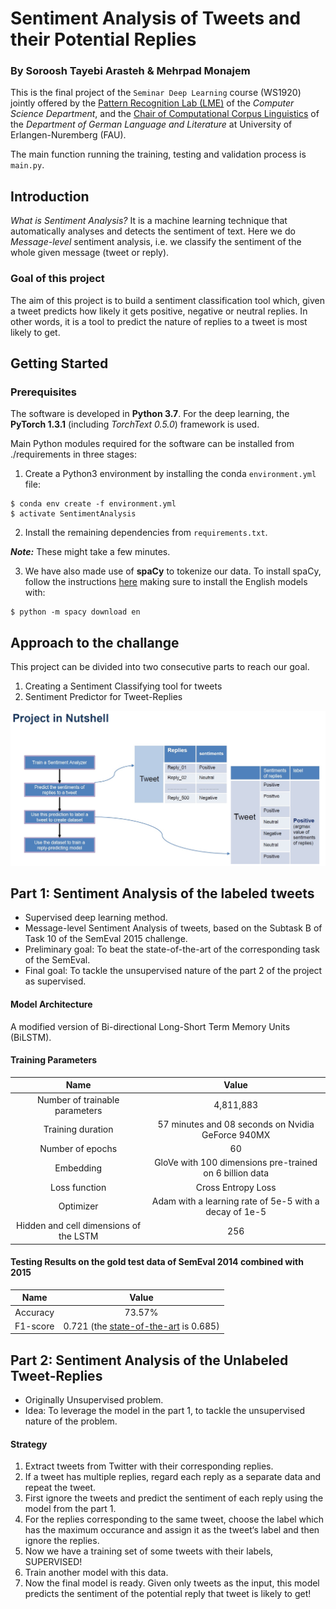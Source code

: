 # Sentiment Analysis of Tweets and their Potential Replies

### By Soroosh Tayebi Arasteh & Mehrpad Monajem

This is the final project of the `Seminar Deep Learning` course (WS1920) jointly offered by the [Pattern Recognition Lab (LME)](https://lme.tf.fau.de/) of the *Computer Science Department*, and 
the [Chair of Computational Corpus Linguistics](https://www.linguistik.phil.fau.de/) of the *Department of German Language and Literature* at University of Erlangen-Nuremberg (FAU).


The main function running the training, testing and validation process is `main.py`.

Introduction
------
*What is Sentiment Analysis?* It is a machine learning technique that automatically analyses and detects the sentiment of text.
Here we do *Message-level* sentiment analysis, i.e. we classify the sentiment of the whole given message (tweet or reply).
### Goal of this project 
The aim of this project is to build a sentiment classification tool which, given a tweet predicts how likely it gets positive, negative or neutral replies. In other words, it is a tool to predict the nature of replies to a tweet is most likely to get.
## Getting Started

### Prerequisites

The software is developed in **Python 3.7**. For the deep learning, the **PyTorch 1.3.1** (including *TorchText 0.5.0*) framework is used.


Main Python modules required for the software can be installed from ./requirements in three stages:

1. Create a Python3 environment by installing the conda `environment.yml` file:

```
$ conda env create -f environment.yml
$ activate SentimentAnalysis
```


2. Install the remaining dependencies from `requirements.txt`.

***Note:*** These might take a few minutes.

3. We have also made use of **spaCy** to tokenize our data. To install spaCy, follow the instructions [here](https://spacy.io/usage) making sure to install the English models with:

```
$ python -m spacy download en
```


Approach to the challange
------

This project can be divided into two consecutive parts to reach our goal.
1. Creating a Sentiment Classifying tool for tweets
2. Sentiment Predictor for Tweet-Replies

![](demos/nutshell.jpg)

Part 1: Sentiment Analysis of the labeled tweets
------
- Supervised deep learning method.
- Message-level Sentiment Analysis of tweets, based on the Subtask B of Task 10 of the SemEval 2015 challenge.
- Preliminary goal: To beat the state-of-the-art of the corresponding task of the SemEval.
- Final goal: To tackle the unsupervised nature of the part 2 of the project as supervised.
 
#### Model Architecture
A modified version of Bi-directional Long-Short Term Memory Units (BiLSTM).
#### Training Parameters

| Name        | Value           |
| :-------------: |:-------------:| 
| Number of trainable parameters    | 4,811,883
| Training duration | 57 minutes and 08 seconds on Nvidia GeForce 940MX
| Number of epochs | 60 
| Embedding | GloVe with 100 dimensions pre-trained on 6 billion data
| Loss function    | Cross Entropy Loss   
| Optimizer        | Adam with a learning rate of 5e-5 with a decay of 1e-5
| Hidden and cell dimensions of the LSTM  | 256    

#### Testing Results on the gold test data of SemEval 2014 combined with 2015

| Name        | Value           |
| :-------------: |:-------------:| 
| Accuracy    | 73.57%
| F1-score | 0.721 (the [state-of-the-art](https://www.aclweb.org/anthology/S17-2094/) is 0.685)

Part 2: Sentiment Analysis of the Unlabeled Tweet-Replies
------
- Originally Unsupervised problem.
- Idea: To leverage the model in the part 1, to tackle the unsupervised nature of the problem.
 
#### Strategy

1. Extract tweets from Twitter with their corresponding replies.
2. If a tweet has multiple replies, regard each reply as a separate data and repeat the
tweet.
3. First ignore the tweets and predict the sentiment of each reply using the model from the
part 1.
4. For the replies corresponding to the same tweet, choose the label which has the
maximum occurance and assign it as the tweet‘s label and then ignore the replies.
5. Now we have a training set of some tweets with their labels, SUPERVISED!
6. Train another model with this data.
7. Now the final model is ready. Given only tweets as the input, this model predicts the
sentiment of the potential reply that tweet is likely to get!
